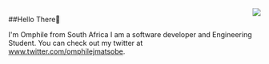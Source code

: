 <img align="right" src="https://visitor-badge.laobi.icu/badge?page_id=omphilejmatsobe.omphilejmatsobe"/>

##Hello There👋

I'm Omphile from South Africa I am a software developer and Engineering Student.
You can check out my twitter at www.twitter.com/omphilejmatsobe. 
